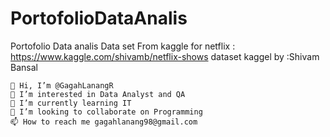 # PortofolioDataAnalis
Portofolio Data analis 
Data set From kaggle for netflix : https://www.kaggle.com/shivamb/netflix-shows
dataset kaggel by :Shivam Bansal


    👋 Hi, I’m @GagahLanangR
    👀 I’m interested in Data Analyst and QA
    🌱 I’m currently learning IT
    💞️ I’m looking to collaborate on Programming
    📫 How to reach me gagahlanang98@gmail.com

